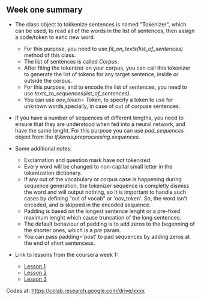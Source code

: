 ## Week one summary

- The class object to tokkenize sentences is named "Tokenizer", which can be used, to read all of the words in the list of sentences, then assign a code/token to eahc new word. 
    - For this purpose, you need to use *fit_on_texts(list_of_sentences)* method of this class.
    - The list of sentences is called *Corpus*. 
    - After fiting the tokenizer on your corpus, you can call this tokenizer to generate the list of tokens for any target sentence, inside or outside the corpus. 
    - For this purpose, and to encode the list of sentences, you need to use *texts_to_sequences(list_of_sentences)*.
    - You can use *oov_token= Token*, to specify a token to use for unknown words,specially, in case of out of corpuse sentences. 

- If you have a number of sequences of different lengths, you need to ensure that they are understood when fed into a neural network, and have the same lenght. For this purpose you can use *pad_sequences* object from the *tf.keras.preprocessing.sequences*.

- Some additional notes:
    - Exclamation and question mark have not tokenized.
    - Every word will be changed to non-capital small letter in the tokanization dictionary.
    - If any out of the vocabulary or corpus case is happening during sequence generation, the tokenizer sequence is completly dismiss the word and will output nothing, so it is important to handle such cases by defining "out of vocab" or 'oov_token'. So, the word isn't encoded, and is skipped in the encoded sequence.  
    - Padding is based on the longest sentence lenght or a pre-fixed maximum lenght which cause truncation of the long sentences.
    - The default behaviour of padding is to add zeros to the begenning of the shorter ones, which is a *pre* param.
    - You can pass padding='post' to pad sequences by adding zeros at the end of short sentencess.
    
- Link to lessons from the coursera week 1: 

    - [Lesson 1](https://colab.research.google.com/github/lmoroney/dlaicourse/blob/master/TensorFlow%20In%20Practice/Course%203%20-%20NLP/Course%203%20-%20Week%201%20-%20Lesson%201.ipynb)
    - [Lesson 2](https://colab.research.google.com/github/lmoroney/dlaicourse/blob/master/TensorFlow%20In%20Practice/Course%203%20-%20NLP/Course%203%20-%20Week%201%20-%20Lesson%202.ipynb)
    - [Lesson 3](https://colab.research.google.com/github/lmoroney/dlaicourse/blob/master/TensorFlow%20In%20Practice/Course%203%20-%20NLP/Course%203%20-%20Week%201%20-%20Lesson%203.ipynb)


Codes at: https://colab.research.google.com/drive/xxxx



